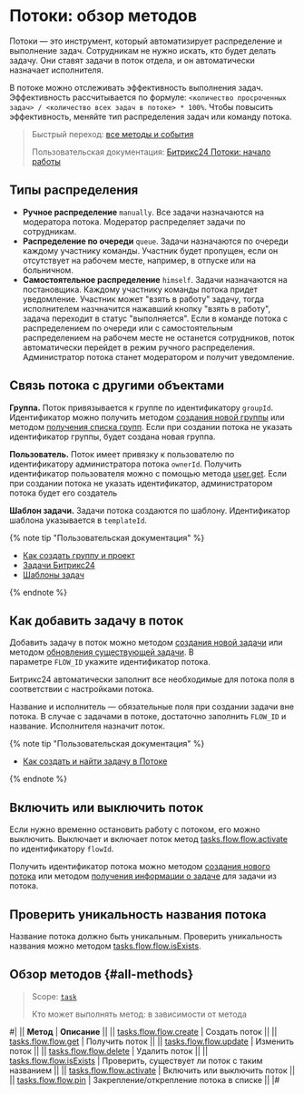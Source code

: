 # Потоки: обзор методов

Потоки — это инструмент, который автоматизирует распределение и выполнение задач. Сотрудникам не нужно искать, кто будет делать задачу. Они ставят задачи в поток отдела, и он автоматически назначает исполнителя.

В потоке можно отслеживать эффективность выполнения задач. Эффективность рассчитывается по формуле: `<количество просроченных задач> / <количество всех задач в потоке> * 100%`. Чтобы повысить эффективность, меняйте тип распределения задач или команду потока.

> Быстрый переход: [все методы и события](#all-methods) 
> 
> Пользовательская документация: [Битрикс24 Потоки: начало работы](https://helpdesk.bitrix24.ru/open/21307026/) 

## Типы распределения

- **Ручное распределение** `manually`. Все задачи назначаются на модератора потока. Модератор распределяет задачи по сотрудникам.
- **Распределение по очереди** `queue`. Задачи назначаются по очереди каждому участнику команды. Участник будет пропущен, если он отсутствует на рабочем месте, например, в отпуске или на больничном.
- **Самостоятельное распределение** `himself`. Задачи назначаются на постановщика. Каждому участнику команды потока придет уведомление. Участник может "взять в работу" задачу, тогда исполнителем назчначится нажавший кнопку "взять в работу", задача переходит в статус "выполняется".
Если в команде потока с распределением по очереди или с самостоятельным распределением на рабочем месте не останется сотрудников, поток автоматически перейдет в режим ручного распределения. Администратор потока станет модератором и получит уведомление.

## Связь потока с другими объектами

**Группа.** Поток привязывается к группе по идентификатору `groupId`. Идентификатор можно получить методом [создания новой группы](../../sonet-group/sonet-group-create.md) или методом [получения списка групп](../../sonet-group/socialnetwork-api-workgroup-list.md). Если при создании потока не указать идентификатор группы, будет создана новая группа.

**Пользователь.** Поток имеет привязку к пользователю по идентификатору администратора потока `ownerId`. Получить идентификатор пользователя можно с помощью метода [user.get](../../user/user-get.md). Если при создании потока не указать идентификатор, администратором потока будет его создатель

**Шаблон задачи.** Задачи потока создаются по шаблону. Идентификатор шаблона указывается в `templateId`.

{% note tip "Пользовательская документация" %}

- [Как создать группу и проект](https://helpdesk.bitrix24.ru/open/22699004/)
- [Задачи Битрикс24](https://helpdesk.bitrix24.ru/open/17962166/)
- [Шаблоны задач](https://helpdesk.bitrix24.ru/open/17869536/)

{% endnote %}

## Как добавить задачу в поток

Добавить задачу в поток можно методом [создания новой задачи](../tasks-task-add.md) или методом [обновления существующей задачи](../tasks-task-update.md). В параметре `FLOW_ID` укажите идентификатор потока.

Битрикс24 автоматически заполнит все необходимые для потока поля в соответствии с настройками потока.

Название и исполнитель — обязательные поля при создании задачи вне потока. В случае с задачами в потоке, достаточно заполнить `FLOW_ID` и название. Исполнителя назначит поток.

{% note tip "Пользовательская документация" %}

- [Как создать и найти задачу в Потоке](https://helpdesk.bitrix24.ru/open/21307012/)

{% endnote %}

## Включить или выключить поток

Если нужно временно остановить работу с потоком, его можно выключить. Выключает и включает поток метод [tasks.flow.flow.activate](./tasks-flow-flow-activate.md) по идентификатору `flowId`. 

Получить идентификатор потока можно методом [создания нового потока](./tasks-flow-flow-create.md) или методом [получения информации о задаче](../tasks-task-get.md) для задачи из потока.

## Проверить уникальность названия потока

Название потока должно быть уникальным. Проверить уникальность названия можно методом [tasks.flow.flow.isExists](./tasks-flow-flow-is-exists.md).

## Обзор методов {#all-methods}

> Scope: [`task`](../../scopes/permissions.md)
>
> Кто может выполнять метод: в зависимости от метода

#|
|| **Метод** | **Описание** ||
|| [tasks.flow.flow.create](./tasks-flow-flow-create.md) | Создать поток ||
|| [tasks.flow.flow.get](./tasks-flow-flow-get.md) | Получить поток ||
|| [tasks.flow.flow.update](./tasks-flow-flow-update.md) | Изменить поток ||
|| [tasks.flow.flow.delete](./tasks-flow-flow-delete.md) | Удалить поток ||
|| [tasks.flow.flow.isExists](./tasks-flow-flow-is-exists.md) | Проверить, существует ли поток с таким названием ||
|| [tasks.flow.flow.activate](./tasks-flow-flow-activate.md) | Включить или выключить поток ||
|| [tasks.flow.flow.pin](./tasks-flow-flow-pin.md) | Закрепление/открепление потока в списке ||
|#